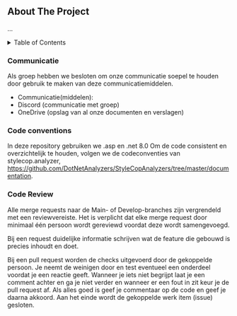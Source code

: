 <a name="Bumbo"></a>

<!-- ABOUT THE PROJECT -->
## About The Project

...

<!-- TABLE OF CONTENTS -->
<details>
  <summary>Table of Contents</summary>
  <ol>
    <li>
      <a href="#about-the-project">About The Project</a>
    </li>
    <li><a href=#communicatie></a></li>
    <li><a href=#Code conventions></a></li>
    <li><a href=#Code Review></a></li>

  </ol>
</details>


### Communicatie

Als groep hebben we besloten om onze communicatie soepel te houden door gebruik te maken van deze communicatiemiddelen.

* Communicatie(middelen): 
* Discord (communicatie met groep) 
* OneDrive (opslag van al onze documenten en verslagen) 


### Code conventions

In deze repository gebruiken we .asp en .net 8.0 Om de code consistent en overzichtelijk te houden, volgen we de codeconventies van stylecop.analyzer, https://github.com/DotNetAnalyzers/StyleCopAnalyzers/tree/master/documentation.

### Code Review

Alle merge requests naar de Main- of Develop-branches zijn vergrendeld met een reviewvereiste. Het is verplicht dat elke merge request door minimaal één persoon wordt gereviewd voordat deze wordt samengevoegd.

Bij een request duidelijke informatie schrijven wat de feature die gebouwd is precies inhoudt en doet.

Bij een pull request worden de checks uitgevoerd door de gekoppelde persoon. Je neemt de weinigen door en test eventueel een onderdeel voordat je een reactie geeft. Wanneer je iets niet begrijpt laat je een comment achter en ga je niet verder en wanneer er een fout in zit keur je de pull request af. Als alles goed is geef je commentaar op de code en geef je daarna akkoord. Aan het einde wordt de gekoppelde werk item (issue) gesloten.
